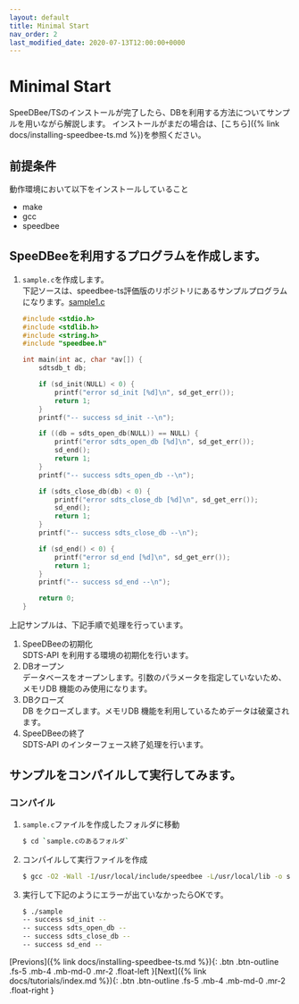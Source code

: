 ```yaml
---
layout: default
title: Minimal Start
nav_order: 2
last_modified_date: 2020-07-13T12:00:00+0000
---
```


# Minimal Start

SpeeDBee/TSのインストールが完了したら、DBを利用する方法についてサンプルを用いながら解説します。
インストールがまだの場合は、[こちら]({% link docs/installing-speedbee-ts.md %})を参照ください。

## 前提条件

動作環境において以下をインストールしていること

* make
* gcc
* speedbee

## SpeeDBeeを利用するプログラムを作成します。

1. `sample.c`を作成します。<br>
下記ソースは、speedbee-ts評価版のリポジトリにあるサンプルプログラムになります。[sample1.c](https://github.com/saltyster/speedbee-ts/blob/main/samples/src/sample1.c)

    ```c
    #include <stdio.h>
    #include <stdlib.h>
    #include <string.h>
    #include "speedbee.h"

    int main(int ac, char *av[]) {
        sdtsdb_t db;

        if (sd_init(NULL) < 0) {
            printf("error sd_init [%d]\n", sd_get_err());
            return 1;
        }
        printf("-- success sd_init --\n");

        if ((db = sdts_open_db(NULL)) == NULL) {
            printf("error sdts_open_db [%d]\n", sd_get_err());
            sd_end();
            return 1;
        }
        printf("-- success sdts_open_db --\n");

        if (sdts_close_db(db) < 0) {
            printf("error sdts_close_db [%d]\n", sd_get_err());
            sd_end();
            return 1;
        }
        printf("-- success sdts_close_db --\n");

        if (sd_end() < 0) {
            printf("error sd_end [%d]\n", sd_get_err());
            return 1;
        }
        printf("-- success sd_end --\n");

        return 0;
    }
    ```

上記サンプルは、下記手順で処理を行っています。<br>

1. SpeeDBeeの初期化<br>
SDTS-API を利用する環境の初期化を行います。
1. DBオープン<br>
データベースをオープンします。引数のパラメータを指定していないため、メモリDB 機能のみ使用になります。
1. DBクローズ<br>
DB をクローズします。メモリDB 機能を利用しているためデータは破棄されます。
1. SpeeDBeeの終了<br>
SDTS-API のインターフェース終了処理を行います。


## サンプルをコンパイルして実行してみます。

### コンパイル

1. `sample.c`ファイルを作成したフォルダに移動

    ```bash
    $ cd `sample.cのあるフォルダ`
    ```

2. コンパイルして実行ファイルを作成

    ```bash
    $ gcc -O2 -Wall -I/usr/local/include/speedbee -L/usr/local/lib -o sample sample.c -lspeedbee -pthread -ldl -lm
    ```

3. 実行して下記のようにエラーが出ていなかったらOKです。

    ```bash
    $ ./sample
    -- success sd_init --
    -- success sdts_open_db --
    -- success sdts_close_db --
    -- success sd_end --
    ```
[Previons]({% link docs/installing-speedbee-ts.md %}){: .btn .btn-outline .fs-5 .mb-4 .mb-md-0 .mr-2 .float-left }[Next]({% link docs/tutorials/index.md %}){: .btn .btn-outline .fs-5 .mb-4 .mb-md-0 .mr-2 .float-right }<br>
